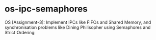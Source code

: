 # os-ipc-semaphores
OS [Assignment-3]: Implement IPCs like FIFOs and Shared Memory, and synchronisation problems like Dining Philisopher using Semaphores and Strict Ordering
